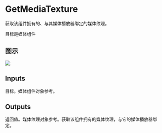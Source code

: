 # GetMediaTexture

获取该组件拥有的、与其媒体播放器绑定的媒体纹理。

目标是媒体组件

## 图示

![]($-20221218-20001382.png)

## Inputs

目标。媒体组件对象参考。  

## Outputs

返回值。媒体纹理对象参考。获取该组件拥有的媒体纹理，与它的媒体播放器绑定。
